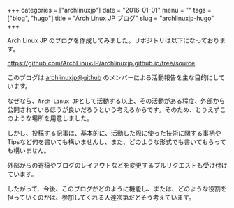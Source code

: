 +++
categories = ["archlinuxjp"]
date = "2016-01-01"
menu = ""
tags = ["blog", "hugo"]
title = "Arch Linux JP ブログ"
slug = "archlinuxjp-hugo"
+++

Arch Linux JP のブログを作成してみました。リポジトリは以下になっております。

https://github.com/ArchLinuxJP/archlinuxjp.github.io/tree/source

このブログは [archlinuxjp@github](https://github.com/archlinuxjp) のメンバーによる活動報告を主な目的にしています。

なぜなら、`Arch Linux JP`として活動する以上、その活動がある程度、外部から公開されているほうが良いだろうという考えるからです。そのため、とりえずこのような場所を用意しました。

しかし、投稿する記事は、基本的に、活動した際に使った技術に関する事柄やTipsなど何を書いても構いませんし、また、どのような形式でも書いてもらっても構いません。

外部からの寄稿やブログのレイアウトなどを変更するプルリクエストも受け付けています。

したがって、今後、このブログがどのように機能し、または、どのような役割を担っていくのかは、参加してくれる人達次第だとそう考えています。

